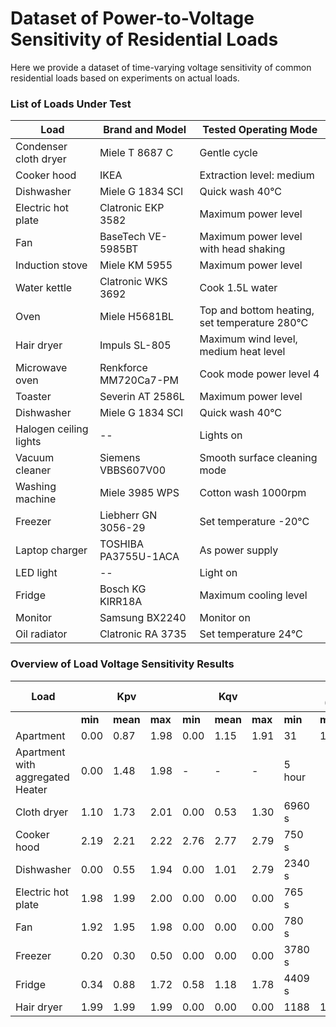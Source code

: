 # Dataset of Power-to-Voltage Sensitivity of Residential Loads
Here we provide a dataset of time-varying voltage sensitivity of common residential loads based on experiments on actual loads.

### List of Loads Under Test
| Load                   | Brand and Model       | Tested Operating Mode                                | 
|------------------------|------------------------|------------------------------------------------------|
| Condenser cloth dryer  | Miele T 8687 C         | Gentle cycle                                         |
| Cooker hood            | IKEA                   | Extraction level: medium                             |
| Dishwasher             | Miele G 1834 SCI       | Quick wash 40°C                                      |
| Electric hot plate     | Clatronic EKP 3582     | Maximum power level                                  |
| Fan                    | BaseTech VE-5985BT     | Maximum power level with head shaking                |
| Induction stove        | Miele KM 5955          | Maximum power level                                  |
| Water kettle           | Clatronic WKS 3692     | Cook 1.5L water                                      |
| Oven                   | Miele H5681BL          | Top and bottom heating, set temperature 280°C        |
| Hair dryer             | Impuls SL-805          | Maximum wind level, medium heat level                |
| Microwave oven         | Renkforce MM720Ca7-PM  | Cook mode power level 4                              |
| Toaster                | Severin AT 2586L       | Maximum power level                                  |
| Dishwasher             | Miele G 1834 SCI       | Quick wash 40°C                                      |
| Halogen ceiling lights | --                     | Lights on                                            |
| Vacuum cleaner         | Siemens VBBS607V00     | Smooth surface cleaning mode                         |
| Washing machine        | Miele 3985 WPS         | Cotton wash 1000rpm                                  |
| Freezer                | Liebherr GN 3056-29    | Set temperature -20°C                                |
| Laptop charger         | TOSHIBA PA3755U-1ACA   | As power supply                                      |
| LED light              | --                     | Light on                                             |
| Fridge                 | Bosch KG KIRR18A       | Maximum cooling level                                |
| Monitor                | Samsung BX2240         | Monitor on                                           |
| Oil radiator           | Clatronic RA 3735      | Set temperature 24°C                                 |

### Overview of Load Voltage Sensitivity Results
|  Load                      |           |    Kpv    |           |          |    Kqv    |           |           |   P0 (W)   |           |           |   Q0 (var)  |           |  Data Length |
|----------------------------|-----------|-----------|-----------|----------|-----------|-----------|-----------|------------|-----------|-----------|-------------|-----------|--------------|
|                            | **min**   | **mean**  | **max**   | **min**  | **mean**  |  **max**  | **min**   | **mean**   | **max**   | **min**   |   **mean**  |  **max**  |              |
| Apartment                  |  0.00     | 0.87      | 1.98      |  0.00    | 1.15      | 1.91      |  31       |    1399    |  5876     |    265    |   386       |   716     |   5 hour     |
| Apartment with aggregated Heater|  0.00   | 1.48    | 1.98     |  -       |    -      |    -      |    5 hour     |
| Cloth dryer                |  1.10    | 1.73      | 2.01      |  0.00    | 0.53      | 1.30      |    6960 s      |
| Cooker hood                |  2.19    | 2.21      | 2.22      |  2.76    | 2.77      | 2.79      |    750 s       |
| Dishwasher                 |  0.00    | 0.55      | 1.94      |  0.00    | 1.01      | 2.79      |    2340 s      |
|  Electric hot plate        |  1.98    | 1.99      | 2.00      |  0.00    | 0.00      | 0.00      |     765 s      |
|  Fan                       |  1.92    | 1.95      | 1.98      |  0.00    | 0.00      | 0.00      |     780 s      |
|  Freezer                   |  0.20    | 0.30      | 0.50      |  0.00    | 0.00      | 0.00      |     3780 s     |
|  Fridge                    |  0.34    | 0.88      | 1.72      |  0.58    | 1.18      | 1.78      |     4409 s     |
|  Hair dryer                |  1.99    | 1.99      | 1.99      |  0.00    | 0.00      | 0.00      |  1188       |  1191   |  1194    | 15     |      15         |      16       |        605 s      |
